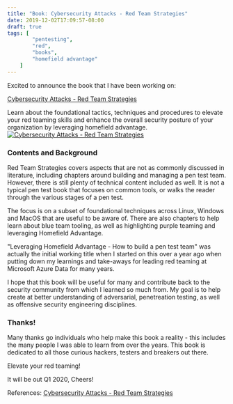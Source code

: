 ```yaml
---
title: "Book: Cybersecurity Attacks - Red Team Strategies"
date: 2019-12-02T17:09:57-08:00
draft: true
tags: [
        "pentesting",
        "red",
        "books",
        "homefield advantage"
    ]
---
```


Excited to announce the book that I have been working on:

[Cybersecurity Attacks - Red Team Strategies](https://www.amazon.com/gp/product/1838828869/ref=as_li_tl?ie=UTF8&tag=wunderwuzzi-20&camp=1789&creative=9325&linkCode=as2&creativeASIN=1838828869&linkId=07bfd6b729fbc2b2904160e0e16c337f)

Learn about the foundational tactics, techniques and procedures to elevate your red teaming skills and enhance the overall security posture of your organization by leveraging homefield advantage.
[![Cybersecurity Attacks - Red Team Strategies](/blog/images/9781838828868.jpeg)](https://www.amazon.com/gp/product/1838828869/ref=as_li_tl?ie=UTF8&tag=wunderwuzzi-20&camp=1789&creative=9325&linkCode=as2&creativeASIN=1838828869&linkId=07bfd6b729fbc2b2904160e0e16c337f)

### Contents and Background
Red Team Strategies covers aspects that are not as commonly discussed in literature, including chapters around building and managing a pen test team. However, there is still plenty of technical content included as well. It is not a typical pen test book that focuses on common tools, or walks the reader through the various stages of a pen test.

The focus is on a subset of foundational techniques across Linux, Windows and MacOS that are useful to be aware of. There are also chapters to help learn about blue team tooling, as well as highlighting purple teaming and leveraging Homefield Advantage.

"Leveraging Homefield Advantage - How to build a pen test team" was actually the initial working title when I started on this over a year ago when putting down my learnings and take-aways for leading red teaming at Microsoft Azure Data for many years.

I hope that this book will be useful for many and contribute back to the security community from which I learned so much from. My goal is to help create at better understanding of adversarial, penetreation testing, as well as offensive security engineering disciplines.

### Thanks!
Many thanks go individuals who help make this book a reality - this includes the many people I was able to learn from over the years. This book is dedicated to all those curious hackers, testers and breakers out there.

Elevate your red teaming!

It will be out Q1 2020, Cheers!

References:
[Cybersecurity Attacks - Red Team Strategies](https://www.packtpub.com/security/cybersecurity-attacks-red-team-strategies)
